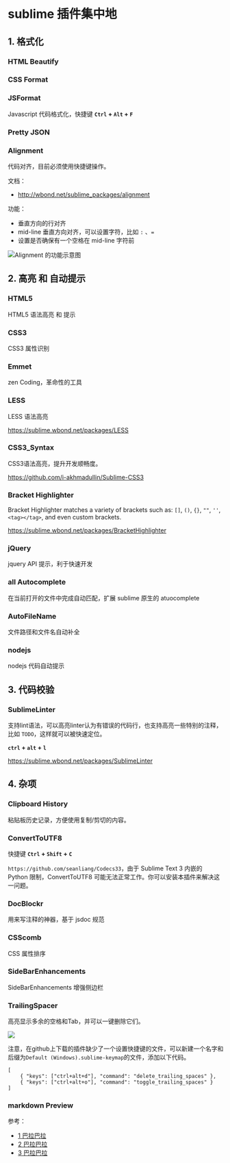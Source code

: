 # sublime 插件集中地

## 1. 格式化

### HTML Beautify

### CSS Format

### JSFormat
   
Javascript 代码格式化，快捷键 **`Ctrl` + `Alt` + `F`**

### Pretty JSON

### Alignment 

代码对齐，目前必须使用快捷键操作。

文档：

 * http://wbond.net/sublime_packages/alignment

功能：

 * 垂直方向的行对齐
 * mid-line 垂直方向对齐，可以设置字符，比如 `:` 、`=`
 * 设置是否确保有一个空格在 mid-line 字符前

![Alignment 的功能示意图](http://ww2.sinaimg.cn/large/67157d58gw1eh49f1zctdj20bb06kglx.jpg)


## 2. 高亮 和 自动提示

### HTML5

HTML5 语法高亮 和 提示

### CSS3

CSS3 属性识别

### Emmet

zen Coding，革命性的工具

### LESS

LESS 语法高亮

https://sublime.wbond.net/packages/LESS

### CSS3_Syntax 

CSS3语法高亮，提升开发顺畅度。

https://github.com/i-akhmadullin/Sublime-CSS3

### Bracket Highlighter

Bracket Highlighter matches a variety of brackets such as: `[]`, `()`, `{}`, `""`, `''`, `<tag></tag>`, and even custom brackets.

https://sublime.wbond.net/packages/BracketHighlighter

### jQuery

jquery API 提示，利于快速开发

### all Autocomplete

在当前打开的文件中完成自动匹配，扩展 sublime 原生的 atuocomplete

### AutoFileName

文件路径和文件名自动补全

### nodejs

nodejs 代码自动提示

## 3. 代码校验

### SublimeLinter

支持lint语法，可以高亮linter认为有错误的代码行，也支持高亮一些特别的注释，比如 `TODO`，这样就可以被快速定位。

**`ctrl` + `alt` + `l`**

https://sublime.wbond.net/packages/SublimeLinter

## 4. 杂项

### Clipboard History

粘贴板历史记录，方便使用复制/剪切的内容。

### ConvertToUTF8

快捷键 **`Ctrl` + `Shift` + `C`**

`https://github.com/seanliang/Codecs33`，由于 Sublime Text 3 内嵌的 Python 限制，ConvertToUTF8 可能无法正常工作。你可以安装本插件来解决这一问题。

### DocBlockr

用来写注释的神器，基于 jsdoc 规范

### CSScomb

CSS 属性排序

### SideBarEnhancements

SideBarEnhancements 增强侧边栏

### TrailingSpacer

高亮显示多余的空格和Tab，并可以一键删除它们。

![](http://img1.tuicool.com/VVfaqq.jpg)

注意，在github上下载的插件缺少了一个设置快捷键的文件，可以新建一个名字和后缀为`Default (Windows).sublime-keymap`的文件，添加以下代码。

```
[
    { "keys": ["ctrl+alt+d"], "command": "delete_trailing_spaces" },
    { "keys": ["ctrl+alt+o"], "command": "toggle_trailing_spaces" }
]
```

### markdown Preview

参考：

 * [1 巴拉巴拉](http://www.jb51.net/web/79855.html)
 * [2 巴拉巴拉](http://www.oschina.net/translate/20-powerful-sublimetext-plugins?from=20140210)
 * [3 巴拉巴拉](http://www.tuicool.com/articles/qEFJrm)
